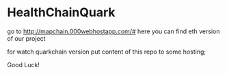 # HealthChainQuark
go to http://mapchain.000webhostapp.com/#
here you can find eth version of our project

for watch quarkchain version 
put content of this repo to some hosting;

Good Luck!

